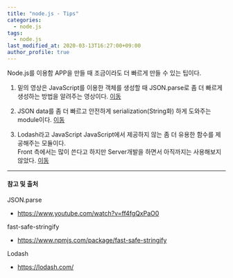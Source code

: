 ```yaml
---
title: "node.js - Tips"
categories: 
  - node.js
tags:
  - node.js
last_modified_at: 2020-03-13T16:27:00+09:00
author_profile: true
---
```

Node.js를 이용함 APP을 만들 때 조금이라도 더 빠르게 만들 수 있는 팁이다.

1. 밑의 영상은 JavaScript를 이용한 객체를 생성할 때 JSON.parse로 좀 더 빠르게 생성하는 방법을 알려주는 영상이다. [이동](https://www.youtube.com/watch?v=ff4fgQxPaO0)

2. JSON data를 좀 더 빠르고 안전하게 serialization(String화) 하게 도와주는 module이다. [이동](https://www.npmjs.com/package/fast-safe-stringify)



3. Lodash라고 JavaScript JavaScript에서 제공하지 않는 좀 더 유용한 함수를 제공해주는 모듈이다.<br />
Front 측에서는 많이 쓴다고 하지만 Server개발을 하면서 아직까지는 사용해보지 않았다. [이동](https://lodash.com/)


---
#### 참고 및 출처

JSON.parse
- https://www.youtube.com/watch?v=ff4fgQxPaO0

fast-safe-stringify
- https://www.npmjs.com/package/fast-safe-stringify

Lodash
- https://lodash.com/﻿
